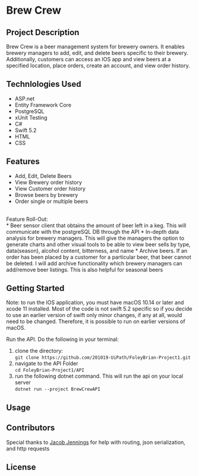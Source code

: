 # Brew Crew

## Project Description
Brew Crew is a beer management system for brewery owners. It enables brewery managers to add, edit, and delete beers specific to their brewery. Additionally, customers can access an IOS app and view beers at a specified location, place orders, create an account, and view order history.

## Technlologies Used

* ASP.net
* Entity Framework Core
* PostgreSQL
* xUnit Testing
* C#
* Swift 5.2
* HTML
* CSS

## Features
* Add, Edit, Delete Beers
* View Brewery order history
* View Customer order history
* Browse beers by brewery
* Order single or multiple beers
<br>
Feature Roll-Out:
<br>
* Beer sensor client that obtains the amount of beer left in a keg. This will communicate with the postgreSQL DB through the API
* In-depth data analysis for brewery managers. This will give the managers the option to generate charts and other visual tools to be able to view beer sells by type, data(season), alcohol content, bitterness, and name
* Archive beers. If an order has been placed by a customer for a particular beer, that beer cannot be deleted. I will add archive functionality which brewery managers can add/remove beer listings. This is also helpful for seasonal beers

## Getting Started
Note: to run the IOS application, you must have macOS 10.14 or later and xcode 11 installed. Most of the code is not swift 5.2 specific so if you decide to use an earlier version of swift only minor changes, if any at all, would need to be changed. Therefore, it is possible to run on earlier versions of macOS.

Run the API. Do the following in your terminal: <br>
1. clone the directory: <br>
`git clone https://github.com/201019-UiPath/FoleyBrian-Project1.git` <br>
2. navigate to the API Folder <br>
`cd FoleyBrian-Project1/API` <br>
3. run the following dotnet command. This will run the api on your local server <br>
`dotnet run --project BrewCrewAPI` <br>


## Usage

## Contributors
Special thanks to <a href='https://github.com/201019-UiPath/JenningsJacob-Project1'>Jacob Jennings</a> for help with routing, json serialization, and http requests

## License
